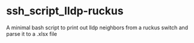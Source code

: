 # ssh_script_lldp-ruckus
A minimal bash script to print out lldp neighbors from a ruckus switch and parse it to a .xlsx file
